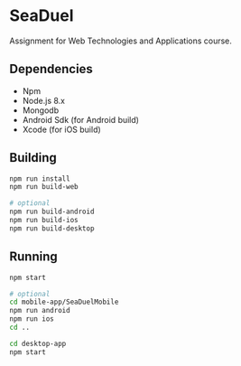 # SeaDuel

Assignment for Web Technologies and Applications course.

## Dependencies

- Npm
- Node.js 8.x
- Mongodb
- Android Sdk (for Android build)
- Xcode (for iOS build)

## Building

```bash
npm run install
npm run build-web

# optional
npm run build-android
npm run build-ios
npm run build-desktop
```

## Running

```bash
npm start

# optional
cd mobile-app/SeaDuelMobile
npm run android
npm run ios
cd ..

cd desktop-app
npm start
```